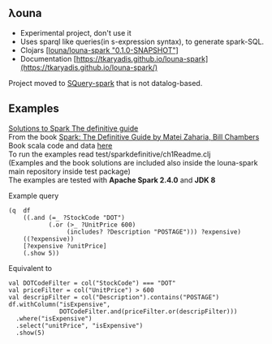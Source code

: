 ## λouna
- Experimental project, don't use it
- Uses sparql like queries(in s-expression syntax), to generate spark-SQL.
- Clojars [[louna/louna-spark "0.1.0-SNAPSHOT"]](https://clojars.org/louna/louna-spark)  
- Documentation [https://tkaryadis.github.io/louna-spark](https://tkaryadis.github.io/louna-spark/)  

Project moved to [SQuery-spark](https://github.com/tkaryadis/squery-spark) that is not datalog-based.  

## Examples
[Solutions to Spark The definitive guide](https://github.com/tkaryadis/louna-spark-def-guide)  
From the book [Spark: The Definitive Guide by Matei Zaharia, Bill Chambers](https://www.oreilly.com/library/view/spark-the-definitive/9781491912201/)  
Book scala code and data [here](https://github.com/databricks/Spark-The-Definitive-Guide)  
To run the examples read test/sparkdefinitive/ch1Readme.clj  
(Examples and the book solutions are included also inside the louna-spark main repository inside test package)    
The examples are tested with **Apache Spark 2.4.0** and **JDK 8**  

Example query

```
(q  df
    ((.and (=_ ?StockCode "DOT") 
           (.or (>_ ?UnitPrice 600)
                (includes? ?Description "POSTAGE"))) ?expensive)
    ((?expensive))
    [?expensive ?unitPrice]
    (.show 5))
```

Equivalent to
```
val DOTCodeFilter = col("StockCode") === "DOT"
val priceFilter = col("UnitPrice") > 600
val descripFilter = col("Description").contains("POSTAGE") 
df.withColumn("isExpensive", 
              DOTCodeFilter.and(priceFilter.or(descripFilter)))
  .where("isExpensive")
  .select("unitPrice", "isExpensive")
  .show(5) 
```
